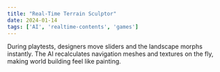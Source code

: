 ```yaml
---
title: "Real-Time Terrain Sculptor"
date: 2024-01-14
tags: ['AI', 'realtime-contents', 'games']
---
```


During playtests, designers move sliders and the landscape morphs instantly. The AI recalculates navigation meshes and textures on the fly, making world building feel like painting.
